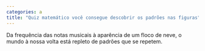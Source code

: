 ```yaml
---
categories: a
title: "Quiz matemático você consegue descobrir os padrões nas figuras"
---
```

Da frequência das notas musicais à aparência de um floco de neve, o mundo à nossa volta está repleto de padrões que se repetem.